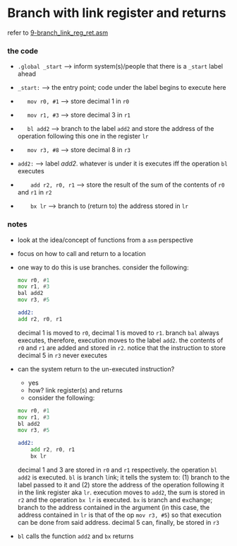 # Branch with link register and returns
refer to [9-branch_link_reg_ret.asm](./9-branch_link_reg_ret.asm)

### the code
* `.global _start` --> inform system(s)/people that there is a `_start` label ahead
* `_start:` --> the entry point; code under the label begins to execute here
* `   mov r0, #1` --> store decimal 1 in `r0`
* `   mov r1, #3` --> store decimal 3 in `r1`
* `   bl add2` --> branch to the label `add2` and store the address of the operation following this one in the register `lr`
* `   mov r3, #8` --> store decimal 8 in `r3`

* `add2:` --> label _add2_. whatever is under it is executes iff the operation `bl` executes
* `    add r2, r0, r1` --> store the result of the sum of the contents of `r0` and `r1` in `r2`
* `    bx lr` --> branch to (return to)  the address stored in `lr`

### notes
* look at the idea/concept of functions from a `asm` perspective
* focus on how to call and return to a location
* one way to do this is use branches. consider the following:

    ~~~asm
    mov r0, #1
    mov r1, #3
    bal add2
    mov r3, #5

    add2:
    add r2, r0, r1
    ~~~


    decimal 1 is moved to `r0`, decimal 1 is moved to `r1`. branch `bal` always executes, therefore, execution moves to the label `add2`. the contents of `r0` and `r1` are added and stored in `r2`. notice that the instruction to store decimal 5 in `r3` never executes

* can the system return to the un-executed instruction?
    * yes
    * how? link register(s) and returns
    * consider the following:

    ~~~asm
    mov r0, #1
    mov r1, #3
    bl add2
    mov r3, #5

    add2:
        add r2, r0, r1
        bx lr
    ~~~
    
    decimal 1 and 3 are stored in `r0` and `r1` respectively. the operation `bl add2` is executed. `bl` is `b`ranch `l`ink; it tells the system to: (1) branch to the label passed to it and (2) store the address of the operation following it in the link register aka `lr`.  execution moves to `add2`, the sum is stored in `r2` and the operation `bx lr` is executed. `bx` is `b`ranch and e`x`change; branch to the address contained in the argument (in this case, the address contained in `lr` is that of the op `mov r3, #5`) so that execution can be done from said address. decimal 5 can, finally, be stored in `r3`

* `bl` calls the function `add2` and `bx` returns
